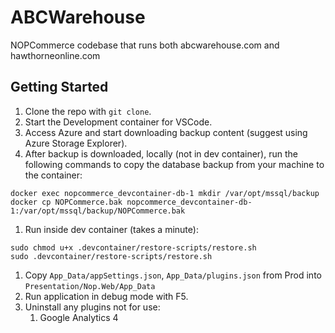 ﻿# ABCWarehouse

NOPCommerce codebase that runs both abcwarehouse.com and hawthorneonline.com

## Getting Started

1. Clone the repo with `git clone`.
2. Start the Development container for VSCode.
3. Access Azure and start downloading backup content (suggest using Azure Storage Explorer).
4. After backup is downloaded, locally (not in dev container), run the following commands to copy the database backup from your machine to the container:
```
docker exec nopcommerce_devcontainer-db-1 mkdir /var/opt/mssql/backup
docker cp NOPCommerce.bak nopcommerce_devcontainer-db-1:/var/opt/mssql/backup/NOPCommerce.bak
```
1. Run inside dev container (takes a minute):
```
sudo chmod u+x .devcontainer/restore-scripts/restore.sh
sudo .devcontainer/restore-scripts/restore.sh
```
1. Copy `App_Data/appSettings.json`, `App_Data/plugins.json` from Prod into
`Presentation/Nop.Web/App_Data`
1. Run application in debug mode with F5.
1. Uninstall any plugins not for use:
    1. Google Analytics 4